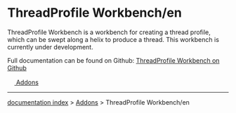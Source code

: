 # ThreadProfile Workbench/en
ThreadProfile Workbench is a workbench for creating a thread profile, which can be swept along a helix to produce a thread. This workbench is currently under development.

Full documentation can be found on Github: [ThreadProfile Workbench on Github](https://github.com/mwganson/ThreadProfile)

[<img src="images/Property.png" style="width:16px"> Addons](Category_Addons.md)

---
[documentation index](../README.md) > [Addons](Category_Addons.md) > ThreadProfile Workbench/en
